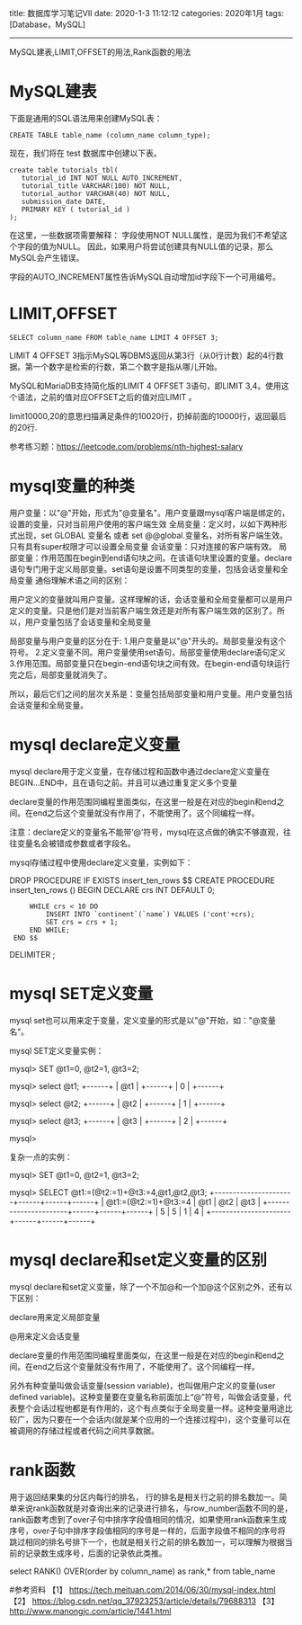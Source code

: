 title: 数据库学习笔记VII
date: 2020-1-3 11:12:12
categories: 2020年1月
tags: [Database，MySQL]

---
MySQL建表,LIMIT,OFFSET的用法,Rank函数的用法   

<!-- more -->
#  MySQL建表

下面是通用的SQL语法用来创建MySQL表：

    CREATE TABLE table_name (column_name column_type);

现在，我们将在 test 数据库中创建以下表。

    create table tutorials_tbl(
       tutorial_id INT NOT NULL AUTO_INCREMENT,
       tutorial_title VARCHAR(100) NOT NULL,
       tutorial_author VARCHAR(40) NOT NULL,
       submission_date DATE,
       PRIMARY KEY ( tutorial_id )
    );

在这里，一些数据项需要解释：
字段使用NOT NULL属性，是因为我们不希望这个字段的值为NULL。 因此，如果用户将尝试创建具有NULL值的记录，那么MySQL会产生错误。

字段的AUTO_INCREMENT属性告诉MySQL自动增加id字段下一个可用编号。

# LIMIT,OFFSET

    SELECT column_name FROM table_name LIMIT 4 OFFSET 3;
LIMIT 4 OFFSET 3指示MySQL等DBMS返回从第3行（从0行计数）起的4行数据。第一个数字是检索的行数，第二个数字是指从哪儿开始。

MySQL和MariaDB支持简化版的LIMIT 4 OFFSET 3语句，即LIMIT 3,4。使用这个语法，之前的值对应OFFSET之后的值对应LIMIT 。

 limit10000,20的意思扫描满足条件的10020行，扔掉前面的10000行，返回最后的20行.

参考练习题：https://leetcode.com/problems/nth-highest-salary

# mysql变量的种类
用户变量：以"@"开始，形式为"@变量名"。用户变量跟mysql客户端是绑定的，设置的变量，只对当前用户使用的客户端生效
全局变量：定义时，以如下两种形式出现，set GLOBAL 变量名  或者  set @@global.变量名，对所有客户端生效。只有具有super权限才可以设置全局变量
会话变量：只对连接的客户端有效。
局部变量：作用范围在begin到end语句块之间。在该语句块里设置的变量。declare语句专门用于定义局部变量。set语句是设置不同类型的变量，包括会话变量和全局变量
通俗理解术语之间的区别：

用户定义的变量就叫用户变量。这样理解的话，会话变量和全局变量都可以是用户定义的变量。只是他们是对当前客户端生效还是对所有客户端生效的区别了。所以，用户变量包括了会话变量和全局变量

局部变量与用户变量的区分在于:
1.用户变量是以"@"开头的。局部变量没有这个符号。
2.定义变量不同。用户变量使用set语句，局部变量使用declare语句定义
3.作用范围。局部变量只在begin-end语句块之间有效。在begin-end语句块运行完之后，局部变量就消失了。

所以，最后它们之间的层次关系是：变量包括局部变量和用户变量。用户变量包括会话变量和全局变量。



# mysql declare定义变量
mysql declare用于定义变量，在存储过程和函数中通过declare定义变量在BEGIN...END中，且在语句之前。并且可以通过重复定义多个变量

declare变量的作用范围同编程里面类似，在这里一般是在对应的begin和end之间。在end之后这个变量就没有作用了，不能使用了。这个同编程一样。

注意：declare定义的变量名不能带‘@’符号，mysql在这点做的确实不够直观，往往变量名会被错成参数或者字段名。

mysql存储过程中使用declare定义变量，实例如下：

 DROP PROCEDURE IF EXISTS insert_ten_rows $$
 CREATE PROCEDURE insert_ten_rows ()
     BEGIN
         DECLARE crs INT DEFAULT 0;

         WHILE crs < 10 DO
             INSERT INTO `continent`(`name`) VALUES ('cont'+crs);
             SET crs = crs + 1;
         END WHILE;
     END $$

 DELIMITER ;

# mysql SET定义变量
mysql set也可以用来定于变量，定义变量的形式是以"@"开始，如："@变量名"。

mysql SET定义变量实例：

   mysql> SET @t1=0, @t2=1, @t3=2;

   mysql> select @t1;
   +------+
   | @t1  |
   +------+
   | 0    |
   +------+

   mysql> select @t2;
   +------+
   | @t2  |
   +------+
   | 1    |
   +------+

   mysql> select @t3;
   +------+
   | @t3  |
   +------+
   | 2    |
   +------+

   mysql>

复杂一点的实例：

   mysql> SET @t1=0, @t2=1, @t3=2;

   mysql> SELECT @t1:=(@t2:=1)+@t3:=4,@t1,@t2,@t3;
   +----------------------+------+------+------+
   | @t1:=(@t2:=1)+@t3:=4 | @t1  | @t2  | @t3  |
   +----------------------+------+------+------+
   |                    5 | 5    | 1    | 4    |
   +----------------------+------+------+------+



# mysql declare和set定义变量的区别
mysql declare和set定义变量，除了一个不加@和一个加@这个区别之外，还有以下区别：

 declare用来定义局部变量

 @用来定义会话变量

 declare变量的作用范围同编程里面类似，在这里一般是在对应的begin和end之间。在end之后这个变量就没有作用了，不能使用了。这个同编程一样。

 另外有种变量叫做会话变量(session variable)，也叫做用户定义的变量(user defined variable)。这种变量要在变量名称前面加上“@”符号，叫做会话变量，代表整个会话过程他都是有作用的，这个有点类似于全局变量一样。这种变量用途比较广，因为只要在一个会话内(就是某个应用的一个连接过程中)，这个变量可以在被调用的存储过程或者代码之间共享数据。

# rank函数
用于返回结果集的分区内每行的排名， 行的排名是相关行之前的排名数加一。简单来说rank函数就是对查询出来的记录进行排名，与row_number函数不同的是，rank函数考虑到了over子句中排序字段值相同的情况，如果使用rank函数来生成序号，over子句中排序字段值相同的序号是一样的，后面字段值不相同的序号将跳过相同的排名号排下一个，也就是相关行之前的排名数加一，可以理解为根据当前的记录数生成序号，后面的记录依此类推。

select RANK() OVER(order by column_name) as rank,* from table_name




#参考资料
【1】 https://tech.meituan.com/2014/06/30/mysql-index.html
【2】 https://blog.csdn.net/qq_37923253/article/details/79688313
【3】 http://www.manongjc.com/article/1441.html
